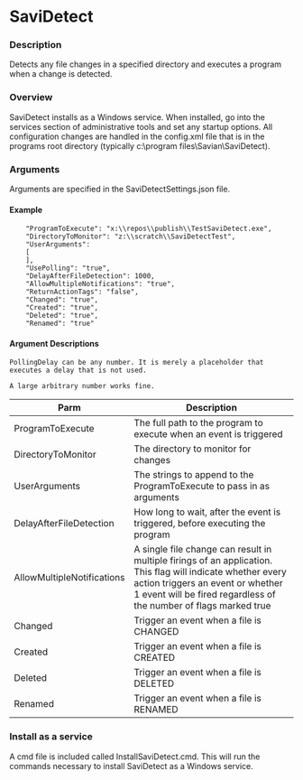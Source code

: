 ﻿# SaviDetect

### Description

Detects any file changes in a specified directory and executes a program when a change is detected.

### Overview

SaviDetect installs as a Windows service. When installed, go into the services section of administrative
tools and set any startup options. All configuration changes are handled in the config.xml file that is in
the programs root directory (typically c:\program files\Savian\SaviDetect).

### Arguments

Arguments are specified in the SaviDetectSettings.json file. 

#### Example
        "ProgramToExecute": "x:\\repos\\publish\\TestSaviDetect.exe",
        "DirectoryToMonitor": "z:\\scratch\\SaviDetectTest",
        "UserArguments":
        [
        ],
        "UsePolling": "true",
        "DelayAfterFileDetection": 1000,
        "AllowMultipleNotifications": "true",
        "ReturnActionTags": "false",
        "Changed": "true",
        "Created": "true",
        "Deleted": "true",
        "Renamed": "true"

#### Argument Descriptions

    PollingDelay can be any number. It is merely a placeholder that 
    executes a delay that is not used.
 
    A large arbitrary number works fine.

| Parm  | Description  |
| --------  | ------------------- |
| ProgramToExecute | The full path to the program to execute when an event is triggered      | 
| DirectoryToMonitor      | The directory to monitor for changes | 
| UserArguments      | The strings to append to the ProgramToExecute to pass in as arguments | 
| DelayAfterFileDetection      | How long to wait, after the event is triggered, before executing the program | 
| AllowMultipleNotifications      | A single file change can result in multiple firings of an application. This flag will indicate whether every action triggers an event or whether 1 event will be fired regardless of the number of flags marked true | 
| Changed      | Trigger an event when a file is CHANGED | 
| Created      | Trigger an event when a file is CREATED | 
| Deleted      | Trigger an event when a file is DELETED | 
| Renamed      | Trigger an event when a file is RENAMED | 

### Install as a service

A cmd file is included called InstallSaviDetect.cmd. This will run the commands necessary to install SaviDetect as a Windows service. 

